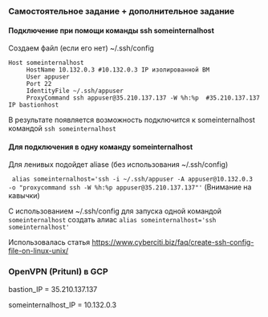 ### Самостоятельное задание + дополнительное задание

#### Подключение при помощи команды ssh someinternalhost
Создаем файл (если его нет) ~/.ssh/config
```
Host someinternalhost
     HostName 10.132.0.3 #10.132.0.3 IP изолированной ВМ
     User appuser 
     Port 22
     IdentityFile ~/.ssh/appuser
     ProxyCommand ssh appuser@35.210.137.137 -W %h:%p  #35.210.137.137 IP bastionhost
```
В результате появляется возможность подключится к someinternalhost командой ``` ssh someinternalhost ```

#### Для подключения в одну команду someinternalhost

Для ленивых подойдет aliase (без использования ~/.ssh/config)

``` alias someinternalhost='ssh -i ~/.ssh/appuser -A appuser@10.132.0.3  -o "proxycommand ssh -W %h:%p appuser@35.210.137.137"'```  (Внимание на кавычки)

С использованием ~/.ssh/config для запуска одной командой ``` someinternalhost ``` создать алиас ``` alias someinternalhost='ssh  someinternalhost' ```


Использовалась статья https://www.cyberciti.biz/faq/create-ssh-config-file-on-linux-unix/

### OpenVPN (Pritunl)  в GCP


bastion_IP = 35.210.137.137

someinternalhost_IP = 10.132.0.3
